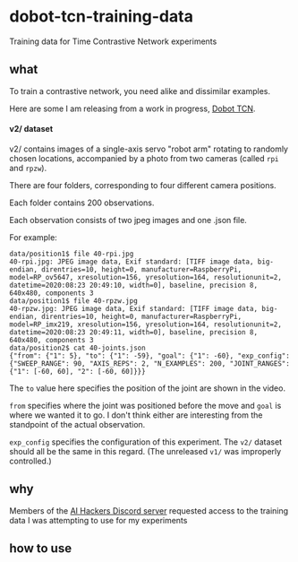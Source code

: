 # dobot-tcn-training-data
Training data for Time Contrastive Network experiments

## what 

To train a contrastive network, you need alike and dissimilar examples.

Here are some I am releasing from a work in progress, [Dobot TCN](https://github.com/tlack/dobot-tcn/).

#### v2/ dataset

v2/ contains images of a single-axis servo "robot arm" rotating to randomly chosen locations, 
accompanied by a photo from two cameras (called `rpi` and `rpzw`).

There are four folders, corresponding to four different camera positions.

Each folder contains 200 observations.

Each observation consists of two jpeg images and one .json file.

For example:

```
data/position1$ file 40-rpi.jpg
40-rpi.jpg: JPEG image data, Exif standard: [TIFF image data, big-endian, direntries=10, height=0, manufacturer=RaspberryPi, model=RP_ov5647, xresolution=156, yresolution=164, resolutionunit=2, datetime=2020:08:23 20:49:10, width=0], baseline, precision 8, 640x480, components 3
data/position1$ file 40-rpzw.jpg
40-rpzw.jpg: JPEG image data, Exif standard: [TIFF image data, big-endian, direntries=10, height=0, manufacturer=RaspberryPi, model=RP_imx219, xresolution=156, yresolution=164, resolutionunit=2, datetime=2020:08:23 20:49:11, width=0], baseline, precision 8, 640x480, components 3
data/position2$ cat 40-joints.json
{"from": {"1": 5}, "to": {"1": -59}, "goal": {"1": -60}, "exp_config": {"SWEEP_RANGE": 90, "AXIS_REPS": 2, "N_EXAMPLES": 200, "JOINT_RANGES": {"1": [-60, 60], "2": [-60, 60]}}}
```

The `to` value here specifies the position of the joint are shown in the video. 

`from` specifies where the joint was positioned before the move and `goal` is where we
wanted it to go. I don't think either are interesting from the standpoint of the actual
observation.

`exp_config` specifies the configuration of this experiment. The `v2/` dataset should all
be the same in this regard. (The unreleased `v1/` was improperly controlled.)

## why

Members of the [AI Hackers Discord server](https://discord.gg/zErMBh) requested access to the training 
data I was attempting to use for my experiments

## how to use

